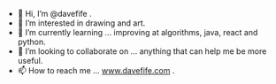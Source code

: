 - 👋 Hi, I’m @davefife .
- 👀 I’m interested in drawing and art.
- 🌱 I’m currently learning ... improving at algorithms, java, react and python.
- 💞️ I’m looking to collaborate on ... anything that can help me be more useful.
- 📫 How to reach me ... www.davefife.com .

<!---
davefife/davefife is a ✨ special ✨ repository because its `README.md` (this file) appears on your GitHub profile.
You can click the Preview link to take a look at your changes.
--->
